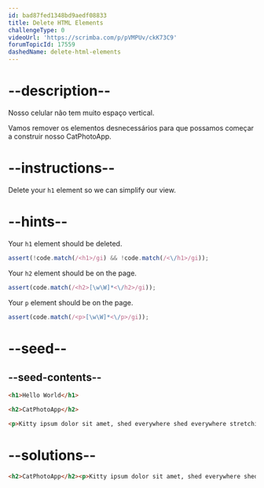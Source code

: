 ```yaml
---
id: bad87fed1348bd9aedf08833
title: Delete HTML Elements
challengeType: 0
videoUrl: 'https://scrimba.com/p/pVMPUv/ckK73C9'
forumTopicId: 17559
dashedName: delete-html-elements
---
```


# --description--

Nosso celular não tem muito espaço vertical.

Vamos remover os elementos desnecessários para que possamos começar a construir nosso CatPhotoApp.

# --instructions--

Delete your `h1` element so we can simplify our view.

# --hints--

Your `h1` element should be deleted.

```js
assert(!code.match(/<h1>/gi) && !code.match(/<\/h1>/gi));
```

Your `h2` element should be on the page.

```js
assert(code.match(/<h2>[\w\W]*<\/h2>/gi));
```

Your `p` element should be on the page.

```js
assert(code.match(/<p>[\w\W]*<\/p>/gi));
```

# --seed--

## --seed-contents--

```html
<h1>Hello World</h1>

<h2>CatPhotoApp</h2>

<p>Kitty ipsum dolor sit amet, shed everywhere shed everywhere stretching attack your ankles chase the red dot, hairball run catnip eat the grass sniff.</p>
```

# --solutions--

```html
<h2>CatPhotoApp</h2><p>Kitty ipsum dolor sit amet, shed everywhere shed everywhere stretching attack your ankles chase the red dot, hairball run catnip eat the grass sniff.</p>
```
